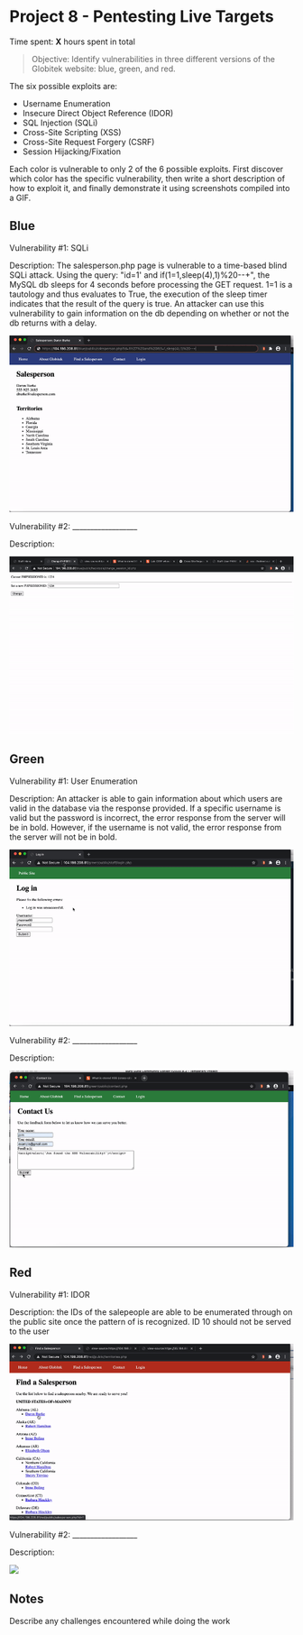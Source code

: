 # Project 8 - Pentesting Live Targets

Time spent: **X** hours spent in total

> Objective: Identify vulnerabilities in three different versions of the Globitek website: blue, green, and red.

The six possible exploits are:

* Username Enumeration
* Insecure Direct Object Reference (IDOR)
* SQL Injection (SQLi)
* Cross-Site Scripting (XSS)
* Cross-Site Request Forgery (CSRF)
* Session Hijacking/Fixation

Each color is vulnerable to only 2 of the 6 possible exploits. First discover which color has the specific vulnerability, then write a short description of how to exploit it, and finally demonstrate it using screenshots compiled into a GIF.

## Blue

Vulnerability #1: SQLi

Description: The salesperson.php page is vulnerable to a time-based blind SQLi attack. Using the query: "id=1' and if(1=1,sleep(4),1)%20--+", the MySQL db sleeps for 4 seconds before processing the GET request. 1=1 is a tautology and thus evaluates to True, the execution of the sleep timer indicates that the result of the query is true. An attacker can use this vulnerability to gain information on the db depending on whether or not the db returns with a delay.

<img src="blue-vuln1.gif">

Vulnerability #2: __________________

Description:

<img src="blue-vuln2.gif">

## Green

Vulnerability #1: User Enumeration

Description: An attacker is able to gain information about which users are valid in the database via the response provided. If a specific username is valid but the password is incorrect, the error response from the server will be in bold. However, if the username is not valid, the error response from the server will not be in bold. 

<img src="green-vuln1.gif">

Vulnerability #2: __________________

Description:

<img src="green-vuln2.gif">


## Red

Vulnerability #1: IDOR

Description: the IDs of the salepeople are able to be enumerated through on the public site once the pattern of is recognized. ID 10 should not be served to the user

<img src="red-vuln1.gif">

Vulnerability #2: __________________

Description:

<img src="red-vuln2.gif">


## Notes

Describe any challenges encountered while doing the work
